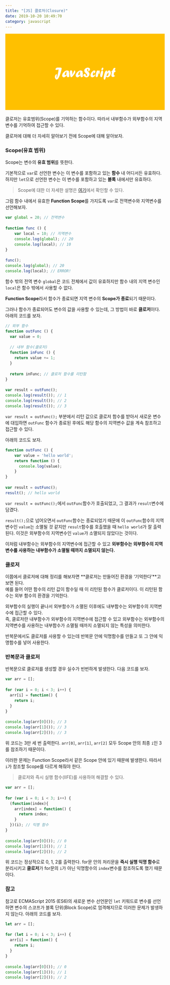 ```yaml
---
title: "[JS] 클로저(Closure)"
date: 2019-10-20 10:49:70
category: javascript
---
```


![](images/javascript.png)

클로저는 유효범위(Scope)를 기억하는 함수이다. 따라서 내부함수가 외부함수의 지역변수를 기억하여 접근할 수 있다.

클로저에 대해 더 자세히 알아보기 전에 Scope에 대해 알아보자.

### Scope(유효 범위)

Scope는 변수의 **유효 범위**를 뜻한다.

기본적으로 `var`로 선언한 변수는 이 변수를 포함하고 있는 **함수** 내 어디서든 유효하다. 하지만 `let`으로 선언한 변수는 이 변수를 포함하고 있는 **블록** 내에서만 유효하다.

> Scope에 대한 더 자세한 설명은 [여기](https://jess2.xyz/JavaScript/var-let-const/)에서 확인할 수 있다.

그럼 함수 내에서 유효한 **Function Scope**를 가지도록 `var`로 전역변수와 지역변수를 선언해보자.

```js
var global = 20; // 전역변수
 
function func () {
    var local = 10; // 지역변수
    console.log(global); // 20
    console.log(local); // 10
}
 
func();
console.log(global); // 20
console.log(local); // ERROR!
```
함수 밖의 전역 변수 `global`은 코드 전체에서 값이 유효하지만 함수 내의 지역 변수인 `local`은 함수 밖에서 사용할 수 없다.

**Function Scope**라서 함수가 종료되면 지역 변수의 **Scope가 종료**되기 때문이다.

그러나 함수가 종료되어도 변수의 값을 사용할 수 있는데, 그 방법이 바로 **클로저**이다. 아래의 코드를 보자.

```js
// 외부 함수
function outFunc () {
  var value = 0;
  
  // 내부 함수(클로저)
  function inFunc () {
    return value += 1;
  }
  
  return inFunc; // 클로저 함수를 리턴함
}
 
var result = outFunc();
console.log(result()); // 1
console.log(result()); // 2
console.log(result()); // 3
```
`var result = outFunc();` 부분에서 리턴 값으로 클로저 함수를 받아서 새로운 변수에 대입하면 `outFunc` 함수가 종료된 후에도 해당 함수의 지역변수 값을 계속 참조하고 접근할 수 있다.

아래의 코드도 보자.

```js
function outFunc () {
    var value = 'hello world';
    return function () {
      console.log(value);
    }
}
 
var result = outFunc();
result(); // hello world
```
`var result = outFunc();`에서 `outFunc`함수가 호출되었고, 그 결과가 `result`변수에 담겼다. 

`result();`으로 넘어오면서 `outFunc`함수는 종료되었기 때문에 이 `outFunc`함수의 지역변수인 `value`는 소멸될 것 같지만 `result`함수를 호출했을 때 `hello world`가 잘 출력된다. 이것은 외부함수의 지역변수인 `value`가 소멸되지 않았다는 것이다.

이처럼 내부함수는 외부함수의 지역변수에 접근할 수 있고 **외부함수는 외부함수의 지역변수를 사용하는 내부함수가 소멸될 때까지 소멸되지 않는다.**

### 클로저
이쯤에서 클로저에 대해 정리를 해보자면 **클로저는 만들어진 환경을 ‘기억한다’**고 보면 된다.  
예를 들어 어떤 함수의 리턴 값이 함수일 때 이 리턴된 함수가 클로저이다. 이 리턴된 함수는 외부 함수의 환경을 기억한다.

외부함수의 실행이 끝나서 외부함수가 소멸된 이후에도 내부함수는 외부함수의 지역변수에 접근할 수 있다.  
즉, 클로저란 내부함수가 외부함수의 지역변수에 접근할 수 있고 외부함수는 외부함수의 지역변수를 사용하는 내부함수가 소멸될 때까지 소멸되지 않는 특성을 의미한다.

반복문에서도 클로저를 사용할 수 있는데 반복문 안에 익명함수를 만들고 또 그 안에 익명함수를 넣어 사용한다.

### 반복문과 클로저

반복문으로 클로저를 생성할 경우 실수가 빈번하게 발생한다. 다음 코드를 보자.

```js
var arr = [];
 
for (var i = 0; i < 3; i++) {
  arr[i] = function() {
    return i;
  }
}

console.log(arr[0]()); // 3
console.log(arr[1]()); // 3
console.log(arr[2]()); // 3
```
위 코드는 3만 세 번 출력한다. `arr[0]`, `arr[1]`, `arr[2]` 모두 Scope 안의 최종 `i`인 3를 참조하기 때문이다.

이러한 문제는 Function Scope라서 같은 Scope 안에 있기 때문에 발생한다. 따라서 `i`가 참조할 Scope를 다르게 해줘야 한다.

> 클로저와 즉시 실행 함수(IIFE)를 사용하여 해결할 수 있다.

```js
var arr = [];
 
for (var i = 0; i < 3; i++) {
  (function(index){
    arr[index] = function() {
      return index;
    }
  })(i); // 익명 함수
}
 
console.log(arr[0]()); // 0
console.log(arr[1]()); // 1
console.log(arr[2]()); // 2
```
위 코드는 정상적으로 0, 1, 2를 출력한다. for문 안의 처리문을 **즉시 실행 익명 함수**로 분리시키고 **클로저**가 for문의 `i`가 아닌 익명함수의 `index`변수를 참조하도록 했기 때문이다.

### 참고

참고로 ECMAScript 2015 (ES6)의 새로운 변수 선언문인 `let` 키워드로 변수를 선언하면 변수의 스코프가 블록 단위(Block Scope)로 엄격해지므로 이러한 문제가 발생하지 않는다. 아래의 코드를 보자.

```js
let arr = [];
 
for (let i = 0; i < 3; i++) {
  arr[i] = function() {
    return i;
  }
}
 
console.log(arr[0]()); // 0
console.log(arr[1]()); // 1
console.log(arr[2]()); // 2
```
